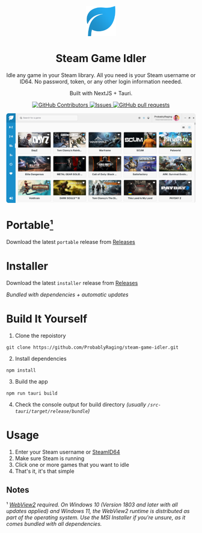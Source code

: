 <p align="center">
<img src="./public/logo.png" width='80' alt='Click for larger image'/>
 <h1 align="center">Steam Game Idler</h1>
 <p align="center">Idle any game in your Steam library. All you need is your Steam username or ID64. No password, token, or any other login information needed.</p>
 <p align="center">Built with NextJS + Tauri.</p>
</p>
  <p align="center">
    <a href="https://github.com/probablyraging/steam-game-idler/graphs/contributors">
      <img alt="GitHub Contributors" src="https://img.shields.io/github/contributors/probablyraging/steam-game-idler" />
    </a>
    <a href="https://github.com/probablyraging/steam-game-idler/issues">
      <img alt="Issues" src="https://img.shields.io/github/issues/probablyraging/steam-game-idler?color=0088ff" />
    </a>
    <a href="https://github.com/probablyraging/steam-game-idler/pulls">
      <img alt="GitHub pull requests" src="https://img.shields.io/github/issues-pr/probablyraging/steam-game-idler?color=0088ff" />
    </a>
  </p>

<div align="center">
  <img src="./public/example.png" width='700' alt='Click for larger image'/>
</div>

# Portable[¹](https://github.com/ProbablyRaging/steam-game-idler#notes)
Download the latest `portable` release from [Releases](https://github.com/ProbablyRaging/steam-game-idler/releases)

# Installer
Download the latest `installer` release from [Releases](https://github.com/ProbablyRaging/steam-game-idler/releases)

*Bundled with dependencies + automatic updates*

# Build It Yourself
1. Clone the repoistory
```
git clone https://github.com/ProbablyRaging/steam-game-idler.git
```
2. Install dependencies
```
npm install
```
3. Build the app
```
npm run tauri build
```
4. Check the console output for build directory *(usually `/src-tauri/target/release/bundle`)* 

# Usage
1. Enter your Steam username or [SteamID64](https://steamid.io/)
2. Make sure Steam is running
3. Click one or more games that you want to idle
4. That's it, it's that simple

## Notes
¹ *[WebView2](https://developer.microsoft.com/en-us/microsoft-edge/webview2/?form=MA13LH#download-section) required. On Windows 10 (Version 1803 and later with all updates applied) and Windows 11, the WebView2 runtime is distributed as part of the operating system. Use the MSI Installer if you're unsure, as it comes bundled with all dependencies.*